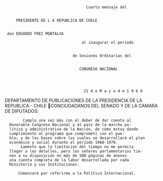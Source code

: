                                        Cuarto mensaje del


         PRESIDENTE DE L A REPUBLICA DE CHILE


     don EDUARDO FREI MONTALVA

                                      al inaugurar el periodo


                                  de Sesiones Ordinarias del


                                     CONGRESO NACIONAL




                                       21 d e M a y o d e 1 9 6 8
DEPARTAMENTO DE
PUBLICACIONES DE LA PRESIDENCIA
DE LA REPUBLICA - CHILE
CONCIUDADANOS DEL SENADO Y DE LA
CAMARA DE DIPUTADOS:




            Cumplo una vez más con el deber de dar cuenta al
      Honorable Congreso Nacional y al país de la marcha po-
      lítica y administrativa de la Nación, de cómo estoy dando
      cumplimiento al programa que comprometí con el pue-
      blo; y de las bases sobre las cuales se desarrollará el plan
      económico y social durante el período 1968-1970.
           Lamento que la limitación del tiempo no me permita
      llegar a los detalles, pero los señores parlamentarios tie-
      nen a su disposición en más de 500 páginas de anexos
      una cuenta completa de la labor desarrollada por cada
      Ministerio y sus Instituciones.

          Comenzaré por referirme a la Política Internacional.
